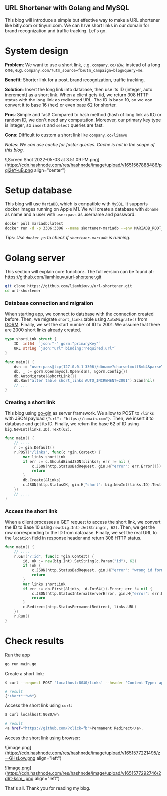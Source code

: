 ## URL Shortener with Golang and MySQL

This blog will introduce a simple but effective way to make a URL shortener like bitly.com or tinyurl.com. We can have short links in our domain for brand recognization and traffic tracking. Let's go.

# System design

**Problem**: We want to use a short link, e.g. `company.co/a3w`, instead of a long one, e.g. `company.com/?utm_source=fb&utm_campaign=blog&query=me`.

**Benefit**: Shorter link for a post, brand recognization, traffic tracking.

**Solution**: Insert the long link into database, then use its ID (integer, auto increment) as a short link. When a client gets /id, we return 308 HTTP status with the long link as redirected URL. The ID is base 10, so we can convert it to base 16 (hex) or even base 62 for shorter.

**Pros**: Simple and fast! Compared to hash method (hash of long link as ID) or random ID, we don't need any computation. Moreover, our primary key type is integer, so `insert` and `select` queries are fast.

**Cons**: Difficult to custom a short link like `company.co/liamvu`

*Notes: We can use cache for faster queries. Cache is not in the scope of this blog.*

![Screen Shot 2022-05-03 at 3.51.09 PM.png](https://cdn.hashnode.com/res/hashnode/image/upload/v1651567888486/pqi2eY-uB.png align="center")

# Setup database

This blog will use `MariaDB`, which is compatible with `MySQL`. It supports docker images running on Apple M1. We will create a database with `dbname` as name and a user with `user:pass` as username and password.

```bash
docker pull mariadb:latest
docker run -d -p 3306:3306 --name shortener-mariadb --env MARIADB_ROOT_PASSWORD=root --env MARIADB_DATABASE=dbname --env MARIADB_USER=user --env MARIADB_PASSWORD=pass mariadb:latest
```

*Tips: Use `docker ps` to check if `shortener-mariadb` is running.*

# Golang server

This section will explain core functions. The full version can be found at: https://github.com/liamhieuvu/url-shortener.git

```bash
git clone https://github.com/liamhieuvu/url-shortener.git
cd url-shortener
```

### Database connection and migration

When starting app, we connect to database with the connection created before. Then, we migrate `short_links` table using `AutoMigrate()` from [GORM](https://gorm.io). Finally, we set the start number of ID to 2001. We assume that there are 2000 short links already created. 

```go
type shortLink struct {
	ID  int64  `json:"-" gorm:"primaryKey"`
	URL string `json:"url" binding:"required,url"`
}

func main() {
	dsn := "user:pass@tcp(127.0.0.1:3306)/dbname?charset=utf8mb4&parseTime=True&loc=Local"
	db, _ := gorm.Open(mysql.Open(dsn), &gorm.Config{})
	db.AutoMigrate(&shortLink{})
	db.Raw("alter table short_links AUTO_INCREMENT=2001").Scan(nil)
	// ...
}
```

### Creating a short link

This blog using [go-gin](https://github.com/gin-gonic/gin) as server framework. We allow to POST to `/links` with JSON payload `{"url": "https://domain.com"}`. Then, we insert it to database and get its ID. Finally, we return the base 62 of ID using `big.NewInt(links.ID).Text(62)`.

```go
func main() {
	// ....
	r := gin.Default()
	r.POST("/links", func(c *gin.Context) {
		var links shortLink
		if err := c.ShouldBindJSON(&links); err != nil {
			c.JSON(http.StatusBadRequest, gin.H{"error": err.Error()})
			return
		}
		db.Create(&links)
		c.JSON(http.StatusOK, gin.H{"short": big.NewInt(links.ID).Text(62)})
	})
	// ....
}
```

### Access the short link

When a client processes a GET request to access the short link, we convert the ID to Base 10 using `new(big.Int).SetString(n, 62)`. Then, we get the row corresponding to the ID from database. Finally, we set the real URL to the `location` field in response header and return 308 HTTP status.

```go
func main() {
	// ....
	r.GET("/:id", func(c *gin.Context) {
		id, ok := new(big.Int).SetString(c.Param("id"), 62)
		if !ok {
			c.JSON(http.StatusBadRequest, gin.H{"error": "wrong id format"})
			return
		}
		var links shortLink
		if err := db.First(&links, id.Int64()).Error; err != nil {
			c.JSON(http.StatusInternalServerError, gin.H{"error": err.Error()})
			return
		}
		c.Redirect(http.StatusPermanentRedirect, links.URL)
	})
	r.Run()
}
```

# Check results

Run the app

```bash
go run main.go
```

Create a short link:

```bash
$ curl --request POST 'localhost:8080/links' --header 'Content-Type: application/json' --data-raw '{"url": "https://github.com/?click=fb"}'

# result
{"short":"wh"}
```

Access the short link using `curl`:

```bash
$ curl localhost:8080/wh

# result
<a href="https://github.com/?click=fb">Permanent Redirect</a>.
```

Access the short link using browser:

![image.png](https://cdn.hashnode.com/res/hashnode/image/upload/v1651577221495/z--GHsLow.png align="left")

![image.png](https://cdn.hashnode.com/res/hashnode/image/upload/v1651577292746/2d6t-ksm_.png align="left")

That's all. Thank you for reading my blog.